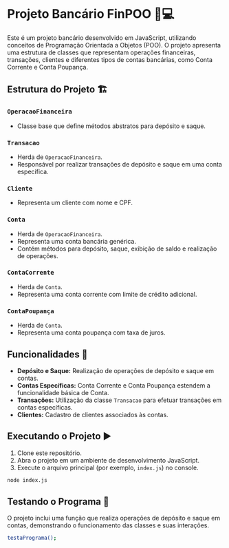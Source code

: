 # Projeto Bancário FinPOO  🏦💻

Este é um projeto bancário desenvolvido em JavaScript, utilizando conceitos de Programação Orientada a Objetos (POO). O projeto apresenta uma estrutura de classes que representam operações financeiras, transações, clientes e diferentes tipos de contas bancárias, como Conta Corrente e Conta Poupança.

## Estrutura do Projeto 🏗️

### `OperacaoFinanceira`
- Classe base que define métodos abstratos para depósito e saque.
  
### `Transacao`
- Herda de `OperacaoFinanceira`.
- Responsável por realizar transações de depósito e saque em uma conta específica.

### `Cliente`
- Representa um cliente com nome e CPF.

### `Conta`
- Herda de `OperacaoFinanceira`.
- Representa uma conta bancária genérica.
- Contém métodos para depósito, saque, exibição de saldo e realização de operações.

### `ContaCorrente`
- Herda de `Conta`.
- Representa uma conta corrente com limite de crédito adicional.

### `ContaPoupança`
- Herda de `Conta`.
- Representa uma conta poupança com taxa de juros.

## Funcionalidades 🚀

- **Depósito e Saque:** Realização de operações de depósito e saque em contas.
- **Contas Específicas:** Conta Corrente e Conta Poupança estendem a funcionalidade básica de Conta.
- **Transações:** Utilização da classe `Transacao` para efetuar transações em contas específicas.
- **Clientes:** Cadastro de clientes associados às contas.

## Executando o Projeto ▶️

1. Clone este repositório.
2. Abra o projeto em um ambiente de desenvolvimento JavaScript.
3. Execute o arquivo principal (por exemplo, `index.js`) no console.

```bash
node index.js
```

## Testando o Programa 🧪

O projeto inclui uma função que realiza operações de depósito e saque em contas, demonstrando o funcionamento das classes e suas interações.

```bash
testaPrograma();
```




